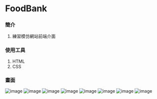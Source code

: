 # FoodBank
### 簡介
1. 練習模仿網站前端介面
### 使用工具
1. HTML
2. CSS
### 畫面
![image](https://user-images.githubusercontent.com/69799370/156912901-75005638-1658-47c8-87ff-7f52575b1b51.png)
![image](https://user-images.githubusercontent.com/69799370/156912902-85a4d927-e681-47bd-8eb0-8e6e9c094f2c.png)
![image](https://user-images.githubusercontent.com/69799370/156912908-b8b361c9-8ed2-459e-8673-100e835e75cc.png)
![image](https://user-images.githubusercontent.com/69799370/156912909-16f96549-78fb-41ab-8acd-048665de752c.png)
![image](https://user-images.githubusercontent.com/69799370/156912912-0700ec78-2dbd-45a1-85b3-b8593608d5c8.png)
![image](https://user-images.githubusercontent.com/69799370/156912913-22fd19be-f196-426e-a97b-2b7e38d0cc0c.png)
![image](https://user-images.githubusercontent.com/69799370/156912914-31db2311-0fd5-4bc9-8580-5ef0c5fc2687.png)
![image](https://user-images.githubusercontent.com/69799370/156912917-11adf3ca-f55b-4072-a979-d25efd34b922.png)
